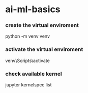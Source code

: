 # ai-ml-basics

### create the virtual enviroment
python -m venv venv

### activate the virtual enviroment 
venv\Scripts\activate


### check available kernel
jupyter kernelspec list